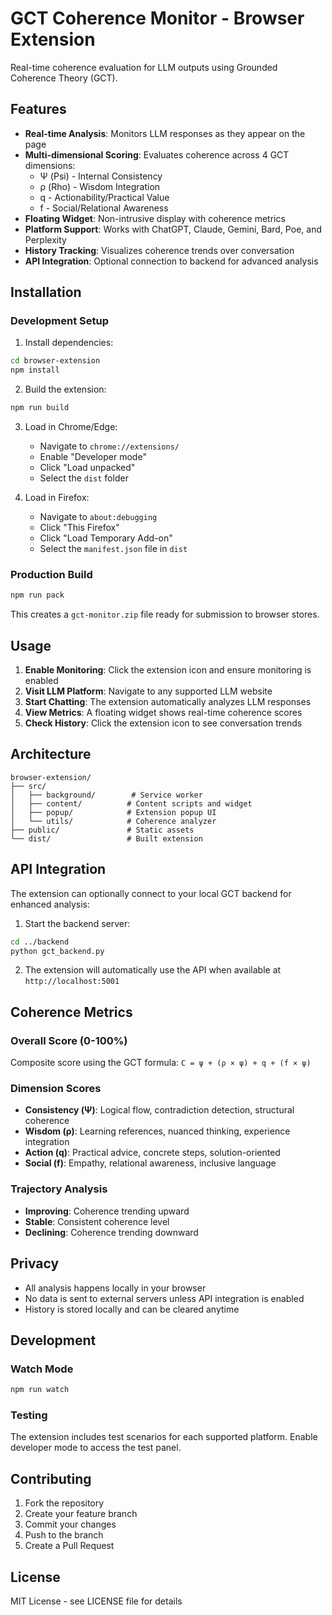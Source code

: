 # GCT Coherence Monitor - Browser Extension

Real-time coherence evaluation for LLM outputs using Grounded Coherence Theory (GCT).

## Features

- **Real-time Analysis**: Monitors LLM responses as they appear on the page
- **Multi-dimensional Scoring**: Evaluates coherence across 4 GCT dimensions:
  - Ψ (Psi) - Internal Consistency
  - ρ (Rho) - Wisdom Integration
  - q - Actionability/Practical Value
  - f - Social/Relational Awareness
- **Floating Widget**: Non-intrusive display with coherence metrics
- **Platform Support**: Works with ChatGPT, Claude, Gemini, Bard, Poe, and Perplexity
- **History Tracking**: Visualizes coherence trends over conversation
- **API Integration**: Optional connection to backend for advanced analysis

## Installation

### Development Setup

1. Install dependencies:
```bash
cd browser-extension
npm install
```

2. Build the extension:
```bash
npm run build
```

3. Load in Chrome/Edge:
   - Navigate to `chrome://extensions/`
   - Enable "Developer mode"
   - Click "Load unpacked"
   - Select the `dist` folder

4. Load in Firefox:
   - Navigate to `about:debugging`
   - Click "This Firefox"
   - Click "Load Temporary Add-on"
   - Select the `manifest.json` file in `dist`

### Production Build

```bash
npm run pack
```

This creates a `gct-monitor.zip` file ready for submission to browser stores.

## Usage

1. **Enable Monitoring**: Click the extension icon and ensure monitoring is enabled
2. **Visit LLM Platform**: Navigate to any supported LLM website
3. **Start Chatting**: The extension automatically analyzes LLM responses
4. **View Metrics**: A floating widget shows real-time coherence scores
5. **Check History**: Click the extension icon to see conversation trends

## Architecture

```
browser-extension/
├── src/
│   ├── background/        # Service worker
│   ├── content/          # Content scripts and widget
│   ├── popup/            # Extension popup UI
│   └── utils/            # Coherence analyzer
├── public/               # Static assets
└── dist/                 # Built extension
```

## API Integration

The extension can optionally connect to your local GCT backend for enhanced analysis:

1. Start the backend server:
```bash
cd ../backend
python gct_backend.py
```

2. The extension will automatically use the API when available at `http://localhost:5001`

## Coherence Metrics

### Overall Score (0-100%)
Composite score using the GCT formula: `C = ψ + (ρ × ψ) + q + (f × ψ)`

### Dimension Scores
- **Consistency (Ψ)**: Logical flow, contradiction detection, structural coherence
- **Wisdom (ρ)**: Learning references, nuanced thinking, experience integration
- **Action (q)**: Practical advice, concrete steps, solution-oriented
- **Social (f)**: Empathy, relational awareness, inclusive language

### Trajectory Analysis
- **Improving**: Coherence trending upward
- **Stable**: Consistent coherence level
- **Declining**: Coherence trending downward

## Privacy

- All analysis happens locally in your browser
- No data is sent to external servers unless API integration is enabled
- History is stored locally and can be cleared anytime

## Development

### Watch Mode
```bash
npm run watch
```

### Testing
The extension includes test scenarios for each supported platform. Enable developer mode to access the test panel.

## Contributing

1. Fork the repository
2. Create your feature branch
3. Commit your changes
4. Push to the branch
5. Create a Pull Request

## License

MIT License - see LICENSE file for details